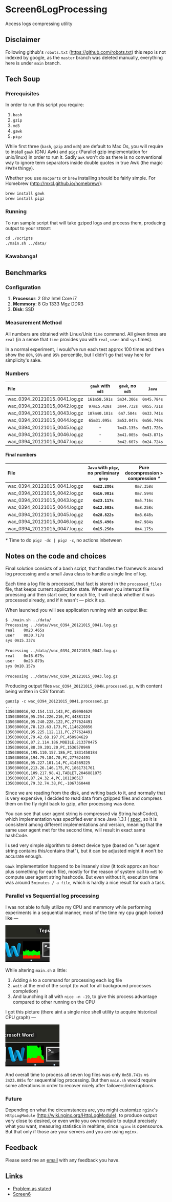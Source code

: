 Screen6LogProcessing
====================

Access logs compressing utility

Disclaimer
----------

Following github's `robots.txt` (https://github.com/robots.txt) this repo is not indexed by google, 
as the `master` branch was deleted manually, everything here is under `main` branch.

Tech Soup
---------

### Prerequisites

In order to run this script you require:

1. `bash`
1. `gzip`
1. `md5`
1. `gawk`
1. `pigz`

While first three (`bash`, `gzip` and `md5`) are default to Mac Os, you will require to install `gawk` (GNU Awk) and `pigz` 
(Parallel gzip implementation for unix/linux) in order to run it. Sadly `awk` won't do as there is no conventional way to 
ignore term separators inside double quotes in true Awk (the magic `FPATH` thingy).

Whether you use `macports` or `brew` installing should be fairly simple. For Homebrew (http://mxcl.github.io/homebrew/):
    
    brew install gawk
    brew install pigz

### Running

To run sample script that will take gziped logs and process them, producing output to your `STDOUT`:

    cd ./scripts
    ./main.sh ../data/

### Kawabanga!

Benchmarks
----------

### Configuration

 1. **Processor**: 2 Ghz Intel Core i7
 1. **Memmory**: 8 Gb 1333 Mgz DDR3
 1. **Disk**: SSD

### Measurement Method

All numbers are obtained with Linux/Unix `time` command. All given times are `real` (in a sense 
that `time` provides you with `real`, `user` and `sys` times).

In a normal experiment, I would've run each test approx 100 times and then show the `80%`, `90%` 
and `95%` percentile, but I didn't go that way here for simplicity's sake.

### Numbers

| File                               | `gawk` with `md5` | `gawk`, no `md5` | `Java`      | `Java` with `pigz` |
| :--------------------------------- |:-----------------:|:----------------:|:-----------:|:-------------------|
| wac_0394_20121015_0041.log.gz      | `161m58.591s`     | `5m34.306s`      | `0m45.784s` | `0m42.313s`        |
| wac_0394_20121015_0042.log.gz      | `97m15.428s`      | `3m44.732s`      | `0m55.721s` | `0m49.539s`        |
| wac_0394_20121015_0043.log.gz      | `187m40.101s`     | `6m7.504s`       | `0m33.741s` | `0m31.045s`        |
| wac_0394_20121015_0044.log.gz      | `65m31.095s`      | `2m53.047s`      | `0m56.740s` | `0m54.075s`        |
| wac_0394_20121015_0045.log.gz      | -                 | `7m43.135s`      | `0m51.726s` | `0m50.112s`        |
| wac_0394_20121015_0046.log.gz      | -                 | `3m41.005s`      | `0m43.871s` | `0m41.839s`        |
| wac_0394_20121015_0047.log.gz      | -                 | `3m42.607s`      | `0m24.724s` | `0m23.877s`        |

#### Final numbers

| File                               | `Java` with `pigz`, no  preliminary `grep` | Pure decompression > compression _*_ |
| :--------------------------------- |:------------------------------------------:|:----------------------------------:|
| wac_0394_20121015_0041.log.gz      | **`0m22.280s`**                            | `0m7.358s`                         |
| wac_0394_20121015_0042.log.gz      | **`0m16.901s`**                            | `0m7.594s`                         |
| wac_0394_20121015_0043.log.gz      | **`0m23.117s`**                            | `0m5.716s`                         |
| wac_0394_20121015_0044.log.gz      | **`0m12.503s`**                            | `0m8.258s`                         |
| wac_0394_20121015_0045.log.gz      | **`0m28.822s`**                            | `0m8.648s`                         |
| wac_0394_20121015_0046.log.gz      | **`0m15.496s`**                            | `0m7.984s`                         |
| wac_0394_20121015_0047.log.gz      | **`0m15.256s`**                            | `0m4.175s`                         |

_*_ Time to do `pigz -dc | pigz -c`, no actions inbetween

Notes on the code and choices
-----------------------------

Final solution consists of a bash script, that handles the framework around log processing and a small Java class to 
handle a single line of log.

Each time a log file is processed, that fact is stored in the `processed_files` file, that keeps current application state. Whenever 
you interrupt file proessing and then start over, for each file, it will check whether it was processed already, and if 
it wasn't — pick it up.

When launched you will see application running with an output like:

    $ ./main.sh ../data/
    Processing ../data//wac_0394_20121015_0041.log.gz
    real	0m23.465s
    user	0m30.717s
    sys	0m15.337s

    Processing ../data//wac_0394_20121015_0042.log.gz
    real	0m16.675s
    user	0m23.879s
    sys	0m10.157s

    Processing ../data//wac_0394_20121015_0043.log.gz

Producing output files `wac_0394_20121015_004N.processed.gz`, with content being written in CSV format:

    gunzip -c wac_0394_20121015_0041.processed.gz
    ...
    1350300016,92.154.113.143,PC,450984629
    1350300016,95.254.226.216,PC,44881124
    1350300016,95.240.228.122,PC,277624491
    1350300016,78.123.63.173,PC,1146220856
    1350300016,95.225.112.111,PC,277624491
    1350300016,79.42.68.197,PC,450984629
    1350300016,87.2.114.186,MOBILE,213370475
    1350300016,88.39.201.20,PC,1536570949
    1350300016,195.110.157.186,PC,1831450184
    1350300016,194.79.184.70,PC,277624491
    1350300016,95.227.101.14,PC,414569225
    1350300016,213.26.146.175,PC,1861731761
    1350300016,109.217.98.41,TABLET,2046881875
    1350300016,87.24.32.4,PC,101196517
    1350300016,79.32.74.38,PC,-1067360440

Since we are reading from the disk, and writing back to it, and normally that is very expensive, I decided to read data from 
gzipped files and compress them on the fly right back to gzip, after processing was done.

You can see that user agent string is compressed via String.hashCode(), which implementation was specified ever since Java 1.3.1 
( [spec](http://docs.oracle.com/javase/6/docs/api/java/lang/String.html#hashCode() ), so it is consistent among different 
implementations and version, meaning that the same user agent met for the second time, will result in exact same hashCode.

I used very simple algorithm to detect device type (based on "user agent string contains this/contains that"), but it can be 
adjusted might it won't be accurate enough.

`Gawk` implementation happend to be insanely slow (it took approx an hour plus something for each file), mostly for the reason 
of system call to `md5` to compute user agent string hashcode. But even without it, execution time was around `5minutes / a file`, which
is hardly a nice result for such a task.

### Parallel vs Sequential log processing

I was not able to fully utilize my CPU and memmory while performing experiments in a sequential manner, most of the time my cpu graph 
looked like —

![sequential execution](https://github.com/ilya-pi/Screen6LogProcessing/blob/main/Documentation/sequential.png?raw=true)

While altering `main.sh` a little: 

1. Adding `&` to a command for processing each log file
1. `wait` at the end of the script (to wait for all background processes completion)
1. And launching it all with `nice -n -19`, to give this process advantage compared to other running on the CPU

I got this picture (there aint a single nice shell utility to acquire historical CPU graph) —

![sequential execution](https://github.com/ilya-pi/Screen6LogProcessing/blob/main/Documentation/parallel.png?raw=true)

And overall time to process all seven log files was only `0m58.741s` vs `2m23.885s` for sequential log processing. But then `main.sh` would require 
some alterations in order to recover nicely after failovers/interruptions.

### Future

Depending on what the circumstances are, you might customize `nginx`'s `HttpLogModule` (http://wiki.nginx.org/HttpLogModule), to produce output very 
close to desired, or even write you own module to output precisely what you want, measuring statistics in realtime, since `nginx` is opensource. But that only if those are your servers and you are using `nginx`.

Feedback
--------

Please send me an [email](ilya.pimenov@gmail.com) with any feedback you have.

Links
-----

 * [Problem as stated](https://github.com/ilya-pi/Screen6LogProcessing/blob/main/Problem.pdf)
 * [Screen6](http://screen6.io/)

